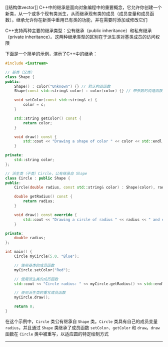 [[结构体vector]]
C++中的继承是面向对象编程中的重要概念，它允许你创建一个新类，从一个或多个现有类派生，从而继承现有类的成员（成员变量和成员函数）。继承允许你在新类中重用已有类的功能，并在需要时添加或修改它们

C++支持两种主要的继承类型：公有继承（public inheritance）和私有继承（private inheritance）。这两种继承类型的区别在于派生类对基类成员的访问权限

下面是一个简单的示例，演示了C++中的继承：
```cpp
#include <iostream>

// 基类（父类）
class Shape {
public:
    Shape() : color("Unknown") {} // 默认构造函数
    Shape(const std::string& color) : color(color) {} // 带参数的构造函数

    void setColor(const std::string& c) {
        color = c;
    }

    std::string getColor() const {
        return color;
    }

    void draw() const {
        std::cout << "Drawing a shape of color " << color << std::endl;
    }

private:
    std::string color;
};

// 派生类（子类）Circle，公有继承自 Shape
class Circle : public Shape {
public:
    Circle(double radius, const std::string& color) : Shape(color), radius(radius) {}

    double getRadius() const {
        return radius;
    }

    void draw() const override {
        std::cout << "Drawing a circle of radius " << radius << " and color " << getColor() << std::endl;
    }

private:
    double radius;
};

int main() {
    Circle myCircle(5.0, "Blue");

    // 使用基类的成员函数
    myCircle.setColor("Red");

    // 使用派生类的成员函数
    std::cout << "Circle radius: " << myCircle.getRadius() << std::endl;

    // 使用派生类的重写成员函数
    myCircle.draw();

    return 0;
}
```

在这个示例中，`Circle` 类公有继承自 `Shape` 类。`Circle` 类具有自己的成员变量 `radius`，并且通过 `Shape` 类继承了成员函数 `setColor`、`getColor` 和 `draw`。`draw` 函数在 `Circle` 类中被重写，以适应圆的特定绘制方式

---

